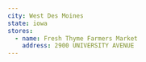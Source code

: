 ```yaml
---
city: West Des Moines
state: iowa
stores:
  - name: Fresh Thyme Farmers Market
    address: 2900 UNIVERSITY AVENUE
---
```

